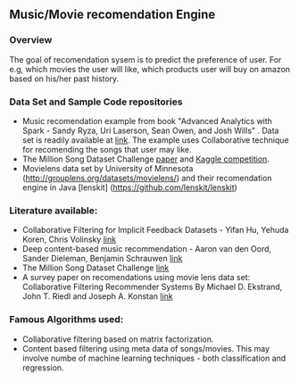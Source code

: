 ## Music/Movie recomendation Engine

### Overview
The goal of recomendation sysem is to predict the preference of user. For e.g, which movies the user will like, which products user will buy on amazon based on his/her past history.

### Data Set and Sample Code repositories
- Music recomendation example from book "Advanced Analytics with Spark - Sandy Ryza, Uri Laserson, Sean Owen, and Josh Wills" . Data set is readily available at [link](http://www-etud.iro.umontreal.ca/~bergstrj/audioscrobbler_data.html). The example uses Collaborative technique for recomending the songs that user may like.
- The Million Song Dataset Challenge [paper](https://www.ee.columbia.edu/~dpwe/pubs/McFeeBEL12-MSDC.pdf) and [Kaggle competition](https://www.kaggle.com/c/msdchallenge).
- Movielens data set by University of Minnesota (http://grouplens.org/datasets/movielens/) and their recomendation engine in Java [lenskit] (https://github.com/lenskit/lenskit)

### Literature available:
- Collaborative Filtering for Implicit Feedback Datasets - Yifan Hu, Yehuda Koren, Chris Volinsky [link](http://yifanhu.net/PUB/cf.pdf)
- Deep content-based music recommendation - Aaron van den Oord, Sander Dieleman, Benjamin Schrauwen [link](http://papers.nips.cc/paper/5004-deep-content-based-music-recommendation.pdf)
- The Million Song Dataset Challenge [link](https://www.ee.columbia.edu/~dpwe/pubs/McFeeBEL12-MSDC.pdf)
- A survey paper on recomendations using movie lens data set: Collaborative Filtering Recommender Systems By Michael D. Ekstrand, John T. Riedl and Joseph A. Konstan [link](http://files.grouplens.org/papers/FnT%20CF%20Recsys%20Survey.pdf) 


### Famous Algorithms used:
- Collaborative filtering based on matrix factorization.
- Content based filtering using meta data of songs/movies. This may involve numbe of machine learning techniques - both classification and regression.

